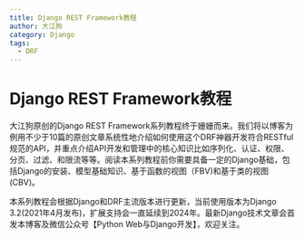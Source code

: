 ```yaml
---
title: Django REST Framework教程
author: 大江狗
category: Django
tags:
  - DRF
---
```


# Django REST Framework教程

大江狗原创的Django REST Framework系列教程终于姗姗而来。我们将以博客为例用不少于10篇的原创文章系统性地介绍如何使用这个DRF神器开发符合RESTful规范的API，并重点介绍API开发和管理中的核心知识比如序列化、认证、权限、分页、过滤、和限流等等。阅读本系列教程前你需要具备一定的Django基础，包括Django的安装、模型基础知识、基于函数的视图（FBV)和基于类的视图(CBV)。

本系列教程会根据Django和DRF主流版本进行更新，当前使用版本为Django 3.2(2021年4月发布)，扩展支持会一直延续到2024年。最新Django技术文章会首发本博客及微信公众号【Python Web与Django开发】，欢迎关注。
